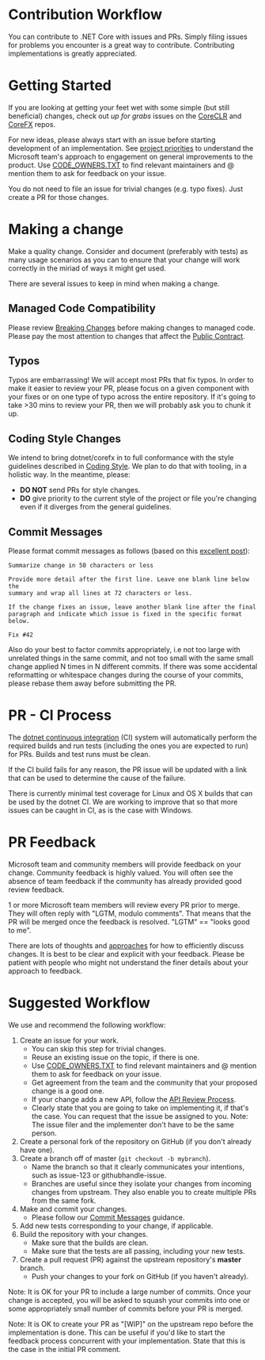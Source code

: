 Contribution Workflow
=====================

You can contribute to .NET Core with issues and PRs. Simply filing issues for problems you encounter is a great way to contribute. Contributing implementations is greatly appreciated.

Getting Started
===============

If you are looking at getting your feet wet with some simple (but still beneficial) changes, check out _up for grabs_ issues on the [CoreCLR](https://github.com/dotnet/coreclr/labels/up-for-grabs) and [CoreFX](https://github.com/dotnet/corefx/labels/up-for-grabs) repos. 

For new ideas, please always start with an issue before starting development of an implementation. See [project priorities](project-priorities.md) to understand the Microsoft team's approach to engagement on general improvements to the product. Use [CODE_OWNERS.TXT](https://github.com/dotnet/coreclr/blob/master/CODE_OWNERS.TXT) to find relevant maintainers and @ mention them to ask for feedback on your issue.

You do not need to file an issue for trivial changes (e.g. typo fixes). Just create a PR for those changes.

Making a change
===============

Make a quality change. Consider and document (preferably with tests) as many usage scenarios as you can to ensure that your change will work correctly in the miriad of ways it might get used.

There are several issues to keep in mind when making a change.

Managed Code Compatibility
--------------------------
Please review [Breaking Changes](https://github.com/dotnet/corefx/blob/master/Documentation/coding-guidelines/breaking-changes.md) before making changes to managed code. Please pay the most attention to changes that affect the [Public Contract](https://github.com/dotnet/corefx/blob/master/Documentation/coding-guidelines/breaking-changes.md#bucket-1-public-contract).

Typos
-----
Typos are embarrassing! We will accept most PRs that fix typos. In order to make it easier to review your PR, please focus on a given component with your fixes or on one type of typo across the entire repository. If it's going to take >30 mins to review your PR, then we will probably ask you to chunk it up.

Coding Style Changes
--------------------

We intend to bring dotnet/corefx in to full conformance with the style guidelines described in [Coding Style](https://github.com/dotnet/corefx/blob/master/Documentation/coding-guidelines/coding-style.md). We plan to do that with tooling, in a holistic way. In the meantime, please:

* **DO NOT** send PRs for style changes. 
* **DO** give priority to the current style of the project or file you're changing even if it diverges from the general guidelines.

Commit Messages
---------------

Please format commit messages as follows (based on this [excellent post](http://tbaggery.com/2008/04/19/a-note-about-git-commit-messages.html)):

```
Summarize change in 50 characters or less

Provide more detail after the first line. Leave one blank line below the
summary and wrap all lines at 72 characters or less.

If the change fixes an issue, leave another blank line after the final
paragraph and indicate which issue is fixed in the specific format
below.

Fix #42
```

Also do your best to factor commits appropriately, i.e not too large with unrelated
things in the same commit, and not too small with the same small change applied N
times in N different commits. If there was some accidental reformatting or whitespace
changes during the course of your commits, please rebase them away before submitting
the PR.

PR - CI Process
===============

The [dotnet continuous integration](http://ci.dot.net/) (CI) system will automatically perform the required builds and run tests (including the ones you are expected to run) for PRs. Builds and test runs must be clean.

If the CI build fails for any reason, the PR issue will be updated with a link that can be used to determine the cause of the failure.

There is currently minimal test coverage for Linux and OS X builds that can be used by the dotnet CI. We are working to improve that so that more issues can be caught in CI, as is the case with Windows.

PR Feedback
===========

Microsoft team and community members will provide feedback on your change. Community feedback is highly valued. You will often see the absence of team feedback if the community has already provided good review feedback. 

1 or more Microsoft team members will review every PR prior to merge. They will often reply with "LGTM, modulo comments". That means that the PR will be merged once the feedback is resolved. "LGTM" == "looks good to me".

There are lots of thoughts and [approaches](https://github.com/antlr/antlr4-cpp/blob/master/CONTRIBUTING.md#emoji) for how to efficiently discuss changes. It is best to be clear and explicit with your feedback. Please be patient with people who might not understand the finer details about your approach to feedback.

Suggested Workflow
==================

We use and recommend the following workflow:

1. Create an issue for your work. 
    - You can skip this step for trivial changes.
    - Reuse an existing issue on the topic, if there is one.
    - Use [CODE_OWNERS.TXT](https://github.com/dotnet/coreclr/blob/master/CODE_OWNERS.TXT) to find relevant maintainers and @ mention them to ask for feedback on your issue.
    - Get agreement from the team and the community that your proposed change is a good one.
    - If your change adds a new API, follow the [API Review Process](https://github.com/dotnet/corefx/blob/master/Documentation/project-docs/api-review-process.md). 
    - Clearly state that you are going to take on implementing it, if that's the case. You can request that the issue be assigned to you. Note: The issue filer and the implementer don't have to be the same person.
2. Create a personal fork of the repository on GitHub (if you don't already have one).
3. Create a branch off of master (`git checkout -b mybranch`). 
    - Name the branch so that it clearly communicates your intentions, such as issue-123 or githubhandle-issue. 
    - Branches are useful since they isolate your changes from incoming changes from upstream. They also enable you to create multiple PRs from the same fork.
4. Make and commit your changes.
    - Please follow our [Commit Messages](https://github.com/dotnet/coreclr/blob/master/Documentation/project-docs/contributing-workflow.md#commit-messages) guidance.
5. Add new tests corresponding to your change, if applicable.
6. Build the repository with your changes.
    - Make sure that the builds are clean.
    - Make sure that the tests are all passing, including your new tests.
7. Create a pull request (PR) against the upstream repository's **master** branch.
    - Push your changes to your fork on GitHub (if you haven't already).

Note: It is OK for your PR to include a large number of commits. Once your change is accepted, you will be asked to squash your commits into one or some appropriately small number of commits before your PR is merged.

Note: It is OK to create your PR as "[WIP]" on the upstream repo before the implementation is done. This can be useful if you'd like to start the feedback process concurrent with your implementation. State that this is the case in the initial PR comment.
